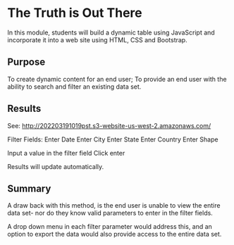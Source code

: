 # The Truth is Out There

In this module, students will build a dynamic table using JavaScript and incorporate it into a web site using HTML, CSS and Bootstrap.

## Purpose
To create dynamic content for an end user; To provide an end user with the ability to search and filter an existing data set.

## Results
See:
http://202203191019pst.s3-website-us-west-2.amazonaws.com/

Filter Fields:
    Enter Date
    Enter City
    Enter State
    Enter Country
    Enter Shape

Input a value in the filter field
Click enter

Results will update automatically.


## Summary
A draw back with this method, is the end user is unable to view the entire data set- nor do they know valid parameters to enter in the filter fields.

A drop down menu in each filter parameter would address this, and an option to export the data would also provide access to the entire data set.